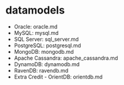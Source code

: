 # datamodels
* Oracle: oracle.md
* MySQL: mysql.md
* SQL Server: sql_server.md
* PostgreSQL: postgresql.md
* MongoDB: mongodb.md
* Apache Cassandra: apache_cassandra.md
* DynamoDB: dynamodb.md
* RavenDB: ravendb.md
* Extra Credit - OrientDB: orientdb.md
